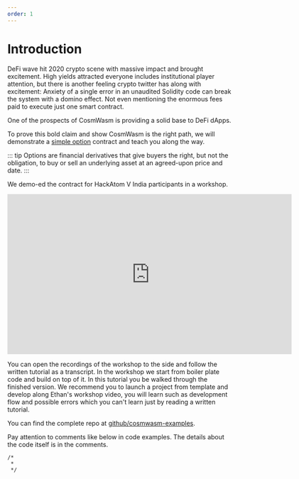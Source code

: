 ```yaml
---
order: 1
---
```


# Introduction

DeFi wave hit 2020 crypto scene with massive impact and brought excitement.
High yields attracted everyone includes institutional player attention,
but there is another feeling crypto twitter has along with excitement:
Anxiety of a single error in an unaudited Solidity code can break the system with a domino effect.
Not even mentioning the enormous fees paid to execute just one smart contract.

One of the prospects of CosmWasm is providing a solid base to DeFi dApps.

To prove this bold claim and show CosmWasm is the right path, we will demonstrate a [simple option](https://en.wikipedia.org/wiki/Option_(finance)) contract and teach you along the way.

::: tip
Options are financial derivatives that give buyers the right, but not the obligation, to buy or sell an underlying asset at an agreed-upon price and date.
:::

We demo-ed the contract for HackAtom V India participants in a workshop.

<iframe src="https://player.vimeo.com/video/457486858" width="640" height="361" frameborder="0" allow="autoplay; fullscreen" allowfullscreen></iframe>

You can open the recordings of the workshop to the side and follow the written tutorial as a transcript. In the workshop we start from boiler plate code and build on top of it. In this tutorial you be walked through the finished version.
We recommend you to launch a project from template and develop along Ethan's workshop video, you will learn such as development flow and possible errors which you can't learn just by reading a written tutorial.

You can find the complete repo at [github/cosmwasm-examples](https://github.com/CosmWasm/cosmwasm-examples).

Pay attention to comments like below in code examples. The details about the code itself is in the comments.

```
/*
 *
 */
```
